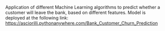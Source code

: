 Application of different Machine Learning algorithms to predict whether a customer will leave the bank, based on different features.
Model is deployed at the following link: https://asciorilli.pythonanywhere.com/Bank_Customer_Churn_Prediction
